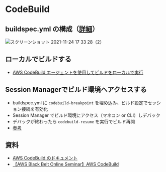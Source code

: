 # CodeBuild
## buildspec.yml の構成（[詳細](https://docs.aws.amazon.com/ja_jp/codebuild/latest/userguide/build-spec-ref.html#build-spec-ref-syntax)）
![スクリーンショット 2021-11-24 17 33 28（2）](https://user-images.githubusercontent.com/49634472/143203107-92b69fa3-b8ab-42f7-8656-6dfbf126df0b.png)

## ローカルでビルドする
- [AWS CodeBuild エージェントを使用してビルドをローカルで実行](https://docs.aws.amazon.com/ja_jp/codebuild/latest/userguide/use-codebuild-agent.html)

## Session Managerでビルド環境へアクセスする
- buildspec.yml に `codebuild-breakpoint` を埋め込み、ビルド設定でセッション接続を有効化
- Session Manager でビルド環境にアクセス（マネコン or CLI）しデバック
- デバックが終わったら `codebuild-resume` を実行でビルド再開
- [参考](https://docs.aws.amazon.com/ja_jp/codebuild/latest/userguide/session-manager.html)

## 資料
- [AWS CodeBuild のドキュメント](https://docs.aws.amazon.com/ja_jp/codebuild/index.html)
- [【AWS Black Belt Online Seminar】AWS CodeBuild](https://youtu.be/Zzv1_ztf-B0)
